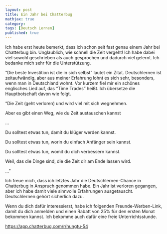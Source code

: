 ```yaml
---
layout: post
title: Ein Jahr bei Chatterbug
mathjax: true
category:
tags: [Deutsch Lernen]
published: true
---
```

Ich habe erst heute bemerkt, dass ich schon seit fast genau einem Jahr bei Chatterbug bin. Unglaublich, wie schnell die Zeit vergeht! Ich habe dabei viel sowohl geschrieben als auch gesprochen und dadurch viel gelernt. Ich bedanke mich sehr für die Unterstützung. 

“Die beste Investition ist die in sich selbst” lautet ein Zitat. Deutschlernen ist zeitaufwändig, aber aus meiner Erfahrung lohnt es sich sehr, besonders, wenn man in Deutschland wohnt. Vor kurzem fiel mir ein schönes englisches Lied auf, das “Time Trades” heißt. Ich übersetze die Hauptbotschaft davon wie folgt. 

“Die Zeit (geht verloren) und wird viel mit sich wegnehmen.

Aber es gibt einen Weg, wie du Zeit austauschen kannst

…

Du solltest etwas tun, damit du klüger werden kannst. 

Du solltest etwas tun, worin du einfach Anfänger sein kannst. 

Du solltest etwas tun, womit du dich verbessern kannst.

Weil, das die Dinge sind, die die Zeit dir am Ende lassen wird.

...”

Ich freue mich, dass ich letztes Jahr die Deutschlernen-Chance in Chatterbug in Anspruch genommen habe. Ein Jahr ist verloren gegangen, aber ich habe damit viele sinnvolle Erfahrungen ausgetauscht. Deutschlernen gehört sicherlich dazu.

Wenn du dich dafür interessierst, habe ich folgenden Freunde-Werben-Link, damit du dich anmelden und einen Rabatt von 25% für den ersten Monat bekommen kannst. Ich bekomme auch dafür eine freie Unterrichtsstunde.   

https://app.chatterbug.com/r/hungtu-54 